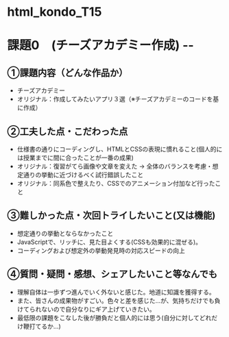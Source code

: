 # html_kondo_T15
# 課題0　(チーズアカデミー作成) --

## ①課題内容（どんな作品か）
- チーズアカデミー
- オリジナル：作成してみたいアプリ３選（※チーズアカデミーのコードを基に作成）

## ②工夫した点・こだわった点
- 仕様書の通りにコーディングし、HTMLとCSSの表現に慣れること(個人的には授業までに間に合ったことが一番の成果)
- オリジナル：復習がてら画像や文章を変えた → 全体のバランスを考慮・想定通りの挙動に近づけるべく試行錯誤したこと
- オリジナル：同系色で整えたり、CSSでのアニメーション付加など行ったこと

## ③難しかった点・次回トライしたいこと(又は機能)
- 想定通りの挙動とならなかったこと
- JavaScriptで、リッチに、見た目よくする(CSSも効果的に混ぜる)。
- コーディングおよび想定外の挙動発見時の対応スピードの向上

## ④質問・疑問・感想、シェアしたいこと等なんでも
- 理解自体は一歩ずつ進んでいく外ないと感じた。地道に知識を獲得する。
- また、皆さんの成果物がすごい。色々と差を感じた…が、気持ちだけでも負けてられないので自分なりにギア上げていきたい。
- 最低限の課題をこなした後が勝負だと個人的には思う(自分に対してどれだけ鞭打てるか…)
